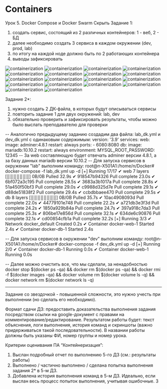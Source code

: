 # Containers
Урок 5. Docker Compose и Docker Swarm
Скрыть
Задание 1:
1) создать сервис, состоящий из 2 различных контейнеров: 1 - веб, 2 - БД
2) далее необходимо создать 3 сервиса в каждом окружении (dev, prod, lab)
3) по итогу на каждой ноде должно быть по 2 работающих контейнера
4) выводы зафиксировать

![containerization](https://github.com/Amant-987/Containers/blob/main/Screenshots_task1/Screenshot_1.png)
![containerization](https://github.com/Amant-987/Containers/blob/main/Screenshots_task1/Screenshot_2.png)
![containerization](https://github.com/Amant-987/Containers/blob/main/Screenshots_task1/Screenshot_3.png)
![containerization](https://github.com/Amant-987/Containers/blob/main/Screenshots_task1/Screenshot_4.png)
![containerization](https://github.com/Amant-987/Containers/blob/main/Screenshots_task1/Screenshot_5.png)
![containerization](https://github.com/Amant-987/Containers/blob/main/Screenshots_task1/Screenshot_6.png)
![containerization](https://github.com/Amant-987/Containers/blob/main/Screenshots_task1/Screenshot_7.png)
![containerization](https://github.com/Amant-987/Containers/blob/main/Screenshots_task1/Screenshot_8.png)
![containerization](https://github.com/Amant-987/Containers/blob/main/Screenshots_task1/Screenshot_9.png)
![containerization](https://github.com/Amant-987/Containers/blob/main/Screenshots_task1/Screenshot_10.png)
![containerization](https://github.com/Amant-987/Containers/blob/main/Screenshots_task1/Screenshot_11.png)
![containerization](https://github.com/Amant-987/Containers/blob/main/Screenshots_task1/Screenshot_12.png)
![containerization](https://github.com/Amant-987/Containers/blob/main/Screenshots_task1/Screenshot_13.png)
![containerization](https://github.com/Amant-987/Containers/blob/main/Screenshots_task1/Screenshot_14.png)
![containerization](https://github.com/Amant-987/Containers/blob/main/Screenshots_task1/Screenshot_15.png)
![containerization](https://github.com/Amant-987/Containers/blob/main/Screenshots_task1/Screenshot_16.png)
![containerization](https://github.com/Amant-987/Containers/blob/main/Screenshots_task1/Screenshot_17.png)
![containerization](https://github.com/Amant-987/Containers/blob/main/Screenshots_task1/Screenshot_18.png)



Задание 2*:
1) нужно создать 2 ДК-файла, в которых будут описываться сервисы
2) повторить задание 1 для двух окружений: lab, dev
3) обязательно проверить и зафиксировать результаты, чтобы можно было выслать преподавателю для проверки


-- Аналогично предыдущему заданию создадим два файла:  lab_dk.yml и dev_dk.yml с одинаковым содержимым:
version: '3.9'
services:
  web:
    image: adminer:4.8.1
    restart: always
    ports:
      - 6080:8080
  db:
    image: mariadb:10.10.2
    restart: always
    environment:
      MYSQL_ROOT_PASSWORD: 12345
-- За web составляющую будет отвечать adminer версии 4.8.1, а за базу данных mariadb версии 10.10.2
-- Для запуска сервисов в окружении "lab" выполним команду:
root@n-X501A1:/home/n/Docker# docker-compose -f lab_dk.yml up -d
[+] Running 17/17
 ✔ web 7 layers [⣿⣿⣿⣿⣿⣿⣿]      0B/0B      Pulled                          32.9s 
   ✔ 918547b94326 Pull complete                                           23.0s 
   ✔ 6bf072a3c195 Pull complete                                           28.5s 
   ✔ 3683a3b1017a Pull complete                                           28.8s 
   ✔ 51a450f50bf3 Pull complete                                           29.0s 
   ✔ c9988d325d7e Pull complete                                           29.1s 
   ✔ d88de51838f2 Pull complete                                           29.4s 
   ✔ ccbdbbaee470 Pull complete                                           29.5s 
 ✔ db 8 layers [⣿⣿⣿⣿⣿⣿⣿⣿]      0B/0B      Pulled                          35.7s 
   ✔ 10ac4908093d Pull complete                                           22.0s 
   ✔ 44779101e748 Pull complete                                           22.2s 
   ✔ a721db3e3f3d Pull complete                                           24.2s 
   ✔ 1850a929b84a Pull complete                                           24.7s 
   ✔ 397a918c7da3 Pull complete                                           25.3s 
   ✔ 806be17e856d Pull complete                                           32.1s 
   ✔ 634de6c90876 Pull complete                                           32.1s 
   ✔ cd00854cfb1a Pull complete                                           32.2s 
[+] Running 3/3
 ✔ Network docker_default  Created                                         0.2s 
 ✔ Container docker-web-1  Started                                         2.4s 
 ✔ Container docker-db-1   Started                                         2.4s 
 
 -- Для запуска сервисов в окружении "dev" выполним команду:
root@n-X501A1:/home/n/Docker# docker-compose -f dev_dk.yml up -d
[+] Running 2/0
 ✔ Container docker-db-1   Running                                         0.0s 
 ✔ Container docker-web-1  Running                                         0.0s 

-- Далее можно очистить все, что мы сделали, за ненадобностью
docker stop $(docker ps -qa) && docker rm $(docker ps -qa) && docker rmi -f $(docker images -qa) && docker volume rm $(docker volume ls -q) && docker network rm $(docker network ls -q)




__________________________________________________________________________________________________________
Задание со звездочкой - повышенной сложности, это нужно учесть при выполнении (но сделать его необходимо).

Формат сдачи ДЗ: предоставить доказательства выполнения задания посредством ссылки на google-документ с правами на комментирование/редактирование.
Результатом работы будет: текст объяснения, логи выполнения, история команд и скриншоты (важно придерживаться такой последовательности).
В названии работы должны быть указаны ФИ, номер группы и номер урока.

Критерии оценивания ПА “Контейнеризация”:
1) Выслан подробный отчет по выполнению 5-го ДЗ (см.: результаты работы)
2) Выполнено / частично выполнено / сделана попытка выполнения задания 2* в 5-м ДЗ.
3) Добавлена история выполнения команд в 5-м ДЗ. Идеально, если выслан весь процесс попыток выполнения, учитывая ошибочные.
3
